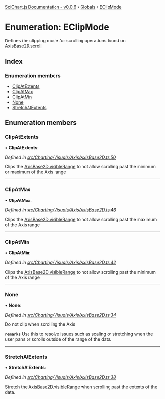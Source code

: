 [SciChart.js Documentation - v0.0.6](../README.md) › [Globals](../globals.md) › [EClipMode](eclipmode.md)

# Enumeration: EClipMode

Defines the clipping mode for scrolling operations found on [AxisBase2D.scroll](../classes/axisbase2d.md#scroll)

## Index

### Enumeration members

* [ClipAtExtents](eclipmode.md#clipatextents)
* [ClipAtMax](eclipmode.md#clipatmax)
* [ClipAtMin](eclipmode.md#clipatmin)
* [None](eclipmode.md#none)
* [StretchAtExtents](eclipmode.md#stretchatextents)

## Enumeration members

###  ClipAtExtents

• **ClipAtExtents**:

*Defined in [src/Charting/Visuals/Axis/AxisBase2D.ts:50](https://github.com/ABTSoftware/SciChart.Dev/blob/ff9f38d289/Web/src/SciChart/src/Charting/Visuals/Axis/AxisBase2D.ts#L50)*

Clips the [AxisBase2D.visibleRange](../classes/axisbase2d.md#visiblerange) to not allow scrolling past the minimum or maximum of the Axis range

___

###  ClipAtMax

• **ClipAtMax**:

*Defined in [src/Charting/Visuals/Axis/AxisBase2D.ts:46](https://github.com/ABTSoftware/SciChart.Dev/blob/ff9f38d289/Web/src/SciChart/src/Charting/Visuals/Axis/AxisBase2D.ts#L46)*

Clips the [AxisBase2D.visibleRange](../classes/axisbase2d.md#visiblerange) to not allow scrolling past the maximum of the Axis range

___

###  ClipAtMin

• **ClipAtMin**:

*Defined in [src/Charting/Visuals/Axis/AxisBase2D.ts:42](https://github.com/ABTSoftware/SciChart.Dev/blob/ff9f38d289/Web/src/SciChart/src/Charting/Visuals/Axis/AxisBase2D.ts#L42)*

Clips the [AxisBase2D.visibleRange](../classes/axisbase2d.md#visiblerange) to not allow scrolling past the minimum of the Axis range

___

###  None

• **None**:

*Defined in [src/Charting/Visuals/Axis/AxisBase2D.ts:34](https://github.com/ABTSoftware/SciChart.Dev/blob/ff9f38d289/Web/src/SciChart/src/Charting/Visuals/Axis/AxisBase2D.ts#L34)*

Do not clip when scrolling the Axis

**`remarks`** 
Use this to resolve issues such as scaling or stretching
when the user pans or scrolls outside of the range of the data.

___

###  StretchAtExtents

• **StretchAtExtents**:

*Defined in [src/Charting/Visuals/Axis/AxisBase2D.ts:38](https://github.com/ABTSoftware/SciChart.Dev/blob/ff9f38d289/Web/src/SciChart/src/Charting/Visuals/Axis/AxisBase2D.ts#L38)*

Stretch the [AxisBase2D.visibleRange](../classes/axisbase2d.md#visiblerange) when scrolling past the extents of the data.
